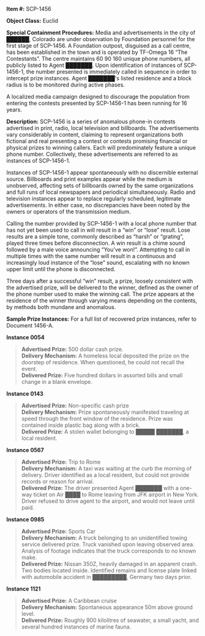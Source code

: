 **Item #:** SCP-1456

**Object Class:** Euclid

**Special Containment Procedures:** Media and advertisements in the city of ██████, Colorado are under observation by Foundation personnel for the first stage of SCP-1456. A Foundation outpost, disguised as a call centre, has been established in the town and is operated by TF-Omega 16 “The Contestants”. The centre maintains 60 90 160 unique phone numbers, all publicly listed to Agent ███████. Upon identification of instances of SCP-1456-1, the number presented is immediately called in sequence in order to intercept prize instances. Agent ███████'s listed residence and a block radius is to be monitored during active phases.

A localized media campaign designed to discourage the population from entering the contests presented by SCP-1456-1 has been running for 16 years.

**Description:** SCP-1456 is a series of anomalous phone-in contests advertised in print, radio, local television and billboards. The advertisements vary considerably in content, claiming to represent organizations both fictional and real presenting a contest or contests promising financial or physical prizes to winning callers. Each will predominately feature a unique phone number. Collectively, these advertisements are referred to as instances of SCP-1456-1.

Instances of SCP-1456-1 appear spontaneously with no discernible external source. Billboards and print examples appear while the medium is unobserved, affecting sets of billboards owned by the same organizations and full runs of local newspapers and periodical simultaneously. Radio and television instances appear to replace regularly scheduled, legitimate advertisements. In either case, no discrepancies have been noted by the owners or operators of the transmission medium.

Calling the number provided by SCP-1456-1 with a local phone number that has not yet been used to call in will result in a “win” or “lose” result. Lose results are a simple tone, commonly described as “harsh” or “grating”, played three times before disconnection. A win result is a chime sound followed by a male voice announcing “You've won!”. Attempting to call in multiple times with the same number will result in a continuous and increasingly loud instance of the “lose” sound, escalating with no known upper limit until the phone is disconnected.

Three days after a successful “win” result, a prize, loosely consistent with the advertised prize, will be delivered to the winner, defined as the owner of the phone number used to make the winning call. The prize appears at the residence of the winner through varying means depending on the contents, by methods both mundane and anomalous.

**Sample Prize Instances:** For a full list of recovered prize instances, refer to Document 1456-A.

**Instance 0054**

> **Advertised Prize:** 500 dollar cash prize.  
> **Delivery Mechanism:** A homeless local deposited the prize on the doorstep of residence. When questioned, he could not recall the event.  
> **Delivered Prize:** Five hundred dollars in assorted bills and small change in a blank envelope.

**Instance 0143**

> **Advertised Prize:** Non-specific cash prize  
> **Delivery Mechanism:** Prize spontaneously manifested traveling at speed through the front window of the residence. Prize was contained inside plastic bag along with a brick.  
> **Delivered Prize:** A stolen wallet belonging to █████ ███████, a local resident.

**Instance 0567**

> **Advertised Prize:** Trip to Rome  
> **Delivery Mechanism:** A taxi was waiting at the curb the morning of delivery. Driver identified as a local resident, but could not provide records or reason for arrival.  
> **Delivered Prize:** The driver presented Agent ███████ with a one-way ticket on Air ████ to Rome leaving from JFK airport in New York. Driver refused to drive agent to the airport, and would not leave until paid.

**Instance 0985**

> **Advertised Prize:** Sports Car  
> **Delivery Mechanism:** A truck belonging to an unidentified towing service delivered prize. Truck vanished upon leaving observed area. Analysis of footage indicates that the truck corresponds to no known make.  
> **Delivered Prize:** Nissan 350Z, heavily damaged in an apparent crash. Two bodies located inside. Identified remains and license plate linked with automobile accident in █████████, Germany two days prior.

**Instance 1121**

> **Advertised Prize:** A Caribbean cruise  
> **Delivery Mechanism:** Spontaneous appearance 50m above ground level.  
> **Delivered Prize:** Roughly 900 kilolitres of seawater, a small yacht, and several hundred instances of marine fauna.